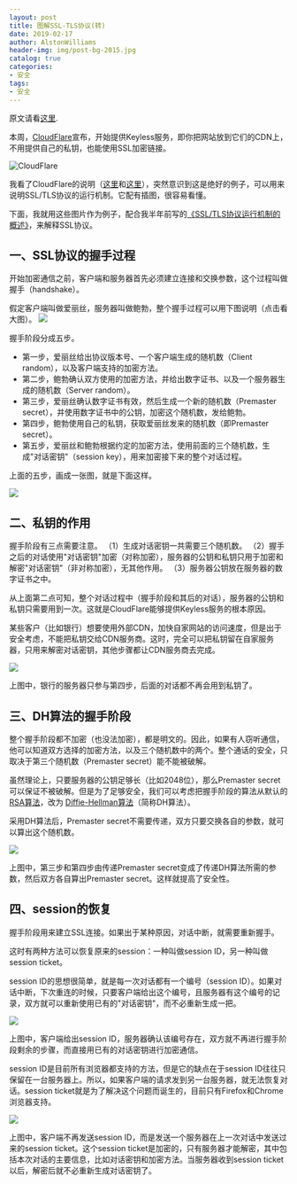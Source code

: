 ```yaml
---
layout: post
title: 图解SSL-TLS协议(转)
date: 2019-02-17
author: AlstonWilliams
header-img: img/post-bg-2015.jpg
catalog: true
categories:
- 安全
tags:
- 安全
---
```

原文请看[这里](http://www.ruanyifeng.com/blog/2014/09/illustration-ssl.html).

本周，[CloudFlare](https://www.cloudflare.com/)宣布，开始提供Keyless服务，即你把网站放到它们的CDN上，不用提供自己的私钥，也能使用SSL加密链接。

![CloudFlare](http://upload-images.jianshu.io/upload_images/4108852-d935ea1a0b08d1cd.png?imageMogr2/auto-orient/strip%7CimageView2/2/w/1240)

我看了CloudFlare的说明（[这里](https://blog.cloudflare.com/announcing-keyless-ssl-all-the-benefits-of-cloudflare-without-having-to-turn-over-your-private-ssl-keys/)和[这里](http://blog.cloudflare.com/keyless-ssl-the-nitty-gritty-technical-details/)），突然意识到这是绝好的例子，可以用来说明SSL/TLS协议的运行机制。它配有插图，很容易看懂。

下面，我就用这些图片作为例子，配合我半年前写的[《SSL/TLS协议运行机制的概述》](http://www.ruanyifeng.com/blog/2014/02/ssl_tls.html)，来解释SSL协议。

## 一、SSL协议的握手过程
开始加密通信之前，客户端和服务器首先必须建立连接和交换参数，这个过程叫做握手（handshake）。

假定客户端叫做爱丽丝，服务器叫做鲍勃，整个握手过程可以用下图说明（点击看大图）。
[![](http://upload-images.jianshu.io/upload_images/4108852-31f0b78ca4bee35a.png?imageMogr2/auto-orient/strip%7CimageView2/2/w/1240)](http://image.beekka.com/blog/2014/bg2014092002.png)

握手阶段分成五步。

- 第一步，爱丽丝给出协议版本号、一个客户端生成的随机数（Client random），以及客户端支持的加密方法。
- 第二步，鲍勃确认双方使用的加密方法，并给出数字证书、以及一个服务器生成的随机数（Server random）。
- 第三步，爱丽丝确认数字证书有效，然后生成一个新的随机数（Premaster secret），并使用数字证书中的公钥，加密这个随机数，发给鲍勃。
- 第四步，鲍勃使用自己的私钥，获取爱丽丝发来的随机数（即Premaster secret）。
- 第五步，爱丽丝和鲍勃根据约定的加密方法，使用前面的三个随机数，生成"对话密钥"（session key），用来加密接下来的整个对话过程。

上面的五步，画成一张图，就是下面这样。

![](http://upload-images.jianshu.io/upload_images/4108852-ea110baed8774604.png?imageMogr2/auto-orient/strip%7CimageView2/2/w/1240)


## 二、私钥的作用

握手阶段有三点需要注意。
（1）生成对话密钥一共需要三个随机数。
（2）握手之后的对话使用"对话密钥"加密（对称加密），服务器的公钥和私钥只用于加密和解密"对话密钥"（非对称加密），无其他作用。
（3）服务器公钥放在服务器的数字证书之中。

从上面第二点可知，整个对话过程中（握手阶段和其后的对话），服务器的公钥和私钥只需要用到一次。这就是CloudFlare能够提供Keyless服务的根本原因。

某些客户（比如银行）想要使用外部CDN，加快自家网站的访问速度，但是出于安全考虑，不能把私钥交给CDN服务商。这时，完全可以把私钥留在自家服务器，只用来解密对话密钥，其他步骤都让CDN服务商去完成。


![](http://upload-images.jianshu.io/upload_images/4108852-69c3b481ded9be71.png?imageMogr2/auto-orient/strip%7CimageView2/2/w/1240)

上图中，银行的服务器只参与第四步，后面的对话都不再会用到私钥了。

## 三、DH算法的握手阶段
整个握手阶段都不加密（也没法加密），都是明文的。因此，如果有人窃听通信，他可以知道双方选择的加密方法，以及三个随机数中的两个。整个通话的安全，只取决于第三个随机数（Premaster secret）能不能被破解。

虽然理论上，只要服务器的公钥足够长（比如2048位），那么Premaster secret可以保证不被破解。但是为了足够安全，我们可以考虑把握手阶段的算法从默认的[RSA算法](http://www.ruanyifeng.com/blog/2013/06/rsa_algorithm_part_one.html)，改为 [Diffie-Hellman算法](http://zh.wikipedia.org/wiki/%E8%BF%AA%E8%8F%B2%EF%BC%8D%E8%B5%AB%E5%B0%94%E6%9B%BC%E5%AF%86%E9%92%A5%E4%BA%A4%E6%8D%A2)（简称DH算法）。

采用DH算法后，Premaster secret不需要传递，双方只要交换各自的参数，就可以算出这个随机数。

![](http://upload-images.jianshu.io/upload_images/4108852-8aab05441c7cefc0.png?imageMogr2/auto-orient/strip%7CimageView2/2/w/1240)

上图中，第三步和第四步由传递Premaster secret变成了传递DH算法所需的参数，然后双方各自算出Premaster secret。这样就提高了安全性。

## 四、session的恢复
握手阶段用来建立SSL连接。如果出于某种原因，对话中断，就需要重新握手。

这时有两种方法可以恢复原来的session：一种叫做session ID，另一种叫做session ticket。

session ID的思想很简单，就是每一次对话都有一个编号（session ID）。如果对话中断，下次重连的时候，只要客户端给出这个编号，且服务器有这个编号的记录，双方就可以重新使用已有的"对话密钥"，而不必重新生成一把。

![](http://upload-images.jianshu.io/upload_images/4108852-8c0c17a5392d251a.png?imageMogr2/auto-orient/strip%7CimageView2/2/w/1240)

上图中，客户端给出session ID，服务器确认该编号存在，双方就不再进行握手阶段剩余的步骤，而直接用已有的对话密钥进行加密通信。

session ID是目前所有浏览器都支持的方法，但是它的缺点在于session ID往往只保留在一台服务器上。所以，如果客户端的请求发到另一台服务器，就无法恢复对话。session ticket就是为了解决这个问题而诞生的，目前只有Firefox和Chrome浏览器支持。


![](http://upload-images.jianshu.io/upload_images/4108852-54878edcffedae2c.png?imageMogr2/auto-orient/strip%7CimageView2/2/w/1240)

上图中，客户端不再发送session ID，而是发送一个服务器在上一次对话中发送过来的session ticket。这个session ticket是加密的，只有服务器才能解密，其中包括本次对话的主要信息，比如对话密钥和加密方法。当服务器收到session ticket以后，解密后就不必重新生成对话密钥了。
